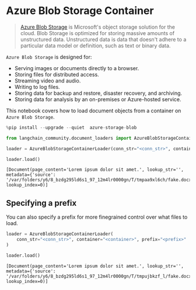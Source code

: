 # Azure Blob Storage Container

>[Azure Blob Storage](https://learn.microsoft.com/en-us/azure/storage/blobs/storage-blobs-introduction) is Microsoft's object storage solution for the cloud. Blob Storage is optimized for storing massive amounts of unstructured data. Unstructured data is data that doesn't adhere to a particular data model or definition, such as text or binary data.

`Azure Blob Storage` is designed for:
- Serving images or documents directly to a browser.
- Storing files for distributed access.
- Streaming video and audio.
- Writing to log files.
- Storing data for backup and restore, disaster recovery, and archiving.
- Storing data for analysis by an on-premises or Azure-hosted service.

This notebook covers how to load document objects from a container on `Azure Blob Storage`.


```python
%pip install --upgrade --quiet  azure-storage-blob
```


```python
from langchain_community.document_loaders import AzureBlobStorageContainerLoader
```


```python
loader = AzureBlobStorageContainerLoader(conn_str="<conn_str>", container="<container>")
```


```python
loader.load()
```




    [Document(page_content='Lorem ipsum dolor sit amet.', lookup_str='', metadata={'source': '/var/folders/y6/8_bzdg295ld6s1_97_12m4lr0000gn/T/tmpaa9xl6ch/fake.docx'}, lookup_index=0)]



## Specifying a prefix
You can also specify a prefix for more finegrained control over what files to load.


```python
loader = AzureBlobStorageContainerLoader(
    conn_str="<conn_str>", container="<container>", prefix="<prefix>"
)
```


```python
loader.load()
```




    [Document(page_content='Lorem ipsum dolor sit amet.', lookup_str='', metadata={'source': '/var/folders/y6/8_bzdg295ld6s1_97_12m4lr0000gn/T/tmpujbkzf_l/fake.docx'}, lookup_index=0)]




```python

```
